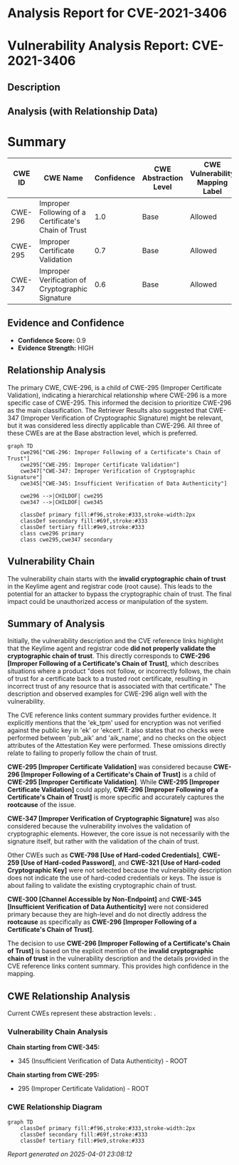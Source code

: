 # Analysis Report for CVE-2021-3406

# Vulnerability Analysis Report: CVE-2021-3406

## Description



## Analysis (with Relationship Data)

# Summary
| CWE ID | CWE Name | Confidence | CWE Abstraction Level | CWE Vulnerability Mapping Label | CWE-Vulnerability Mapping Notes |
|---|---|---|---|---|---|
| CWE-296 | Improper Following of a Certificate's Chain of Trust | 1.0 | Base | Allowed | Primary CWE |
| CWE-295 | Improper Certificate Validation | 0.7 | Base | Allowed | Secondary Candidate |
| CWE-347 | Improper Verification of Cryptographic Signature | 0.6 | Base | Allowed | Secondary Candidate |

## Evidence and Confidence

*   **Confidence Score:** 0.9
*   **Evidence Strength:** HIGH

## Relationship Analysis
The primary CWE, CWE-296, is a child of CWE-295 (Improper Certificate Validation), indicating a hierarchical relationship where CWE-296 is a more specific case of CWE-295. This informed the decision to prioritize CWE-296 as the main classification. The Retriever Results also suggested that CWE-347 (Improper Verification of Cryptographic Signature) might be relevant, but it was considered less directly applicable than CWE-296. All three of these CWEs are at the Base abstraction level, which is preferred.

```mermaid
graph TD
    cwe296["CWE-296: Improper Following of a Certificate's Chain of Trust"]
    cwe295["CWE-295: Improper Certificate Validation"]
    cwe347["CWE-347: Improper Verification of Cryptographic Signature"]
    cwe345["CWE-345: Insufficient Verification of Data Authenticity"]

    cwe296 -->|CHILDOF| cwe295
    cwe347 -->|CHILDOF| cwe345

    classDef primary fill:#f96,stroke:#333,stroke-width:2px
    classDef secondary fill:#69f,stroke:#333
    classDef tertiary fill:#9e9,stroke:#333
    class cwe296 primary
    class cwe295,cwe347 secondary
```

## Vulnerability Chain
The vulnerability chain starts with the **invalid cryptographic chain of trust** in the Keylime agent and registrar code (root cause). This leads to the potential for an attacker to bypass the cryptographic chain of trust. The final impact could be unauthorized access or manipulation of the system.

## Summary of Analysis
Initially, the vulnerability description and the CVE reference links highlight that the Keylime agent and registrar code **did not properly validate the cryptographic chain of trust**. This directly corresponds to **CWE-296 [Improper Following of a Certificate's Chain of Trust]**, which describes situations where a product "does not follow, or incorrectly follows, the chain of trust for a certificate back to a trusted root certificate, resulting in incorrect trust of any resource that is associated with that certificate." The description and observed examples for CWE-296 align well with the vulnerability.

The CVE reference links content summary provides further evidence. It explicitly mentions that the 'ek_tpm' used for encryption was not verified against the public key in 'ek' or 'ekcert'. It also states that no checks were performed between 'pub_aik' and 'aik_name', and no checks on the object attributes of the Attestation Key were performed. These omissions directly relate to failing to properly follow the chain of trust.

**CWE-295 [Improper Certificate Validation]** was considered because **CWE-296 [Improper Following of a Certificate's Chain of Trust]** is a child of **CWE-295 [Improper Certificate Validation]**. While **CWE-295 [Improper Certificate Validation]** could apply, **CWE-296 [Improper Following of a Certificate's Chain of Trust]** is more specific and accurately captures the **rootcause** of the issue.

**CWE-347 [Improper Verification of Cryptographic Signature]** was also considered because the vulnerability involves the validation of cryptographic elements. However, the core issue is not necessarily with the signature itself, but rather with the validation of the chain of trust.

Other CWEs such as **CWE-798 [Use of Hard-coded Credentials]**, **CWE-259 [Use of Hard-coded Password]**, and **CWE-321 [Use of Hard-coded Cryptographic Key]** were not selected because the vulnerability description does not indicate the use of hard-coded credentials or keys. The issue is about failing to validate the existing cryptographic chain of trust.

**CWE-300 [Channel Accessible by Non-Endpoint]** and **CWE-345 [Insufficient Verification of Data Authenticity]** were not considered primary because they are high-level and do not directly address the **rootcause** as specifically as **CWE-296 [Improper Following of a Certificate's Chain of Trust]**.

The decision to use **CWE-296 [Improper Following of a Certificate's Chain of Trust]** is based on the explicit mention of the **invalid cryptographic chain of trust** in the vulnerability description and the details provided in the CVE reference links content summary. This provides high confidence in the mapping.


## CWE Relationship Analysis

Current CWEs represent these abstraction levels: .


### Vulnerability Chain Analysis

**Chain starting from CWE-345:**
- 345 (Insufficient Verification of Data Authenticity) - ROOT


**Chain starting from CWE-295:**
- 295 (Improper Certificate Validation) - ROOT



### CWE Relationship Diagram

```mermaid
graph TD
    classDef primary fill:#f96,stroke:#333,stroke-width:2px
    classDef secondary fill:#69f,stroke:#333
    classDef tertiary fill:#9e9,stroke:#333
```



*Report generated on 2025-04-01 23:08:12*
